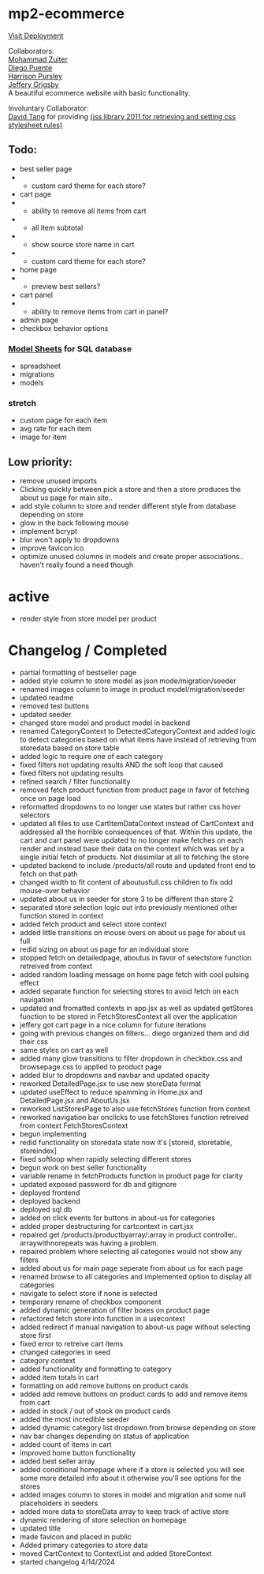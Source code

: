 <!-- 
If you right click the readme in the file list and
click open preview, you can see how this will look. 

you will need this extension from microsoft.
for a proper preview
https://marketplace.visualstudio.com/items?itemName=ms-vscode.live-server
-->



# mp2-ecommerce

[Visit Deployment](https://shepherd.d1d9yratg7bxyv.amplifyapp.com/)

Collaborators: \
[Mohammad Zuiter](https://github.com/moefingers) \
[Diego Puente](https://github.com/dpuentex) \
[Harrison Pursley](https://github.com/HarrisonPursley)\
[Jeffery Grigsby](https://github.com/JefferyG00) \
A beautiful ecommerce website with basic functionality.

Involuntary Collaborator: \
[David Tang](https://github.com/dvtng/) for providing  [(jss library 2011 for retrieving and setting css stylesheet rules)](https://github.com/dvtng/jss)


## Todo:
- best seller page
- - custom card theme for each store?
- cart page
- - ability to remove all items from cart
- - all item subtotal
- - show source store name in cart
- - custom card theme for each store?
- home page
- - preview best sellers?
- cart panel
- - ability to remove items from cart in panel?
- admin page
- checkbox behavior options

### [Model Sheets](https://docs.google.com/spreadsheets/d/1QfpH7j5gNQoXloyshFjNvAq97LzJzVPM_XfwJFtSe18/edit#gid=0) for SQL database
- spreadsheet
- migrations
- models


### stretch
- custom page for each item
- avg rate for each item 
- image for item 


## Low priority:
- remove unused imports
- Clicking quickly between pick a store and then a store produces the about us page for main site..
- add style column to store and render different style from database depending on store 
- glow in the back following mouse
- implement bcrypt
- blur won't apply to dropdowns 
- improve favicon.ico
- optimize unused columns in models and create proper associations.. haven't really found a need though

# active 
- render style from store model per product

# Changelog / Completed
- partial formatting of bestseller page
- added style column to store model as json mode/migration/seeder
- renamed images column to image in product model/migration/seeder
- updated readme
- removed test buttons
- updated seeder
- changed store model and product model in backend
- renamed CategoryContext to DetectedCategoryContext and added logic to detect categories based on what items have instead of retrieving from storedata based on store table
- added logic to require one of each category 
- fixed filters not updating results AND the soft loop that caused
- fixed filters not updating results
- refined search / filter functionality 
- removed fetch product function from product page in favor of fetching once on page load
- reformatted dropdowns to no longer use states but rather css hover selectors
- updated all files to use CartItemDataContext instead of CartContext and addressed all the horrible consequences of that. Within this update, the cart and cart panel were updated to no longer make fetches on each render and instead base their data on the context which was set by a single initial fetch of products. Not dissimilar at all to fetching the store
- updated backend to include /products/all route and updated front end to fetch on that path
- changed width to fit content of aboutusfull.css children to fix odd mouse-over behavior
- updated about us in seeder for store 3 to be different than store 2
- separated store selection logic out into previously mentioned other function stored in context
- added fetch product and select store context
- added little transitions on mouse overs on about us page for about us full
- redid sizing on about us page for an individual store
- stopped fetch on detailedpage, aboutus in favor of selectstore function retreived from context
- added random loading message on home page fetch with cool pulsing effect
- added separate function for selecting stores to avoid fetch on each navigation
- updated and fromatted contexts in app.jsx as well as updated getStores function to be stored in FetchStoresContext all over the application
- jeffery got cart page in a nice column for future iterations
- going with previous changes on filters... diego organized them and did their css
- same styles on cart as well
- added many glow transitions to filter dropdown in checkbox.css and browsepage.css to applied to product page
- added blur to dropdowns and navbar and updated opacity
- reworked DetailedPage.jsx to use new storeData format
- updated useEffect to reduce spamming in Home.jsx and DetailedPage.jsx and AboutUs.jsx
- reworked ListStoresPage to also use fetchStores function from context
- reworked navigation bar onclicks to use fetchStores function retreived from context FetchStoresContext
- begun implementing 
- redid functionality on storedata state now it's [storeid, storetable, storeindex]
- fixed softloop when rapidly selecting different stores
- begun work on best seller functionality
- variable rename in fetchProducts function in product page for clarity 
- updated exposed password for db and gitignore
- deployed frontend
- deployed backend
- deployed sql db
- added on click events for buttons in about-us for categories
- added proper destructuring for cartcontext in cart.jsx
- repaired get /products/productbyarray/:array in product controller.. arraywithnorepeats was having a problem.
- repaired problem where selecting all categories would not show any filters
- added about us for main page seperate from about us for each page
- renamed browse to all categories and implemented option to display all categories
- navigate to select store if none is selected
- temporary rename of checkbox component
- added dynamic generation of filter boxes on product page
- refactored fetch store into function in a usecontext
- added redirect if manual navigation to about-us page without selecting store first
- fixed error to retreive cart items
- changed categories in seed
- category context
- added functionality and formatting to category
- added item totals in cart
- formatting on add remove buttons on product cards
- added add remove buttons on product cards to add and remove items from cart
- added in stock / out of stock on product cards
- added the most incredible seeder
- added dynamic category list dropdown from browse depending on store
- nav bar changes depending on status of application
- added count of items in cart
- improved home button functionality
- added best seller array
- added conditional homepage where if a store is selected you will see some more detailed info about it otherwise you'll see options for the stores
- added images column to stores in model and migration and some null placeholders in seeders
- added more data to storeData array to keep track of active store
- dynamic rendering of store selection on homepage
- updated title
- made favicon and placed in public
- Added primary categories to store data
- moved CartContext to ContextList and added StoreContext
- started changelog 4/14/2024